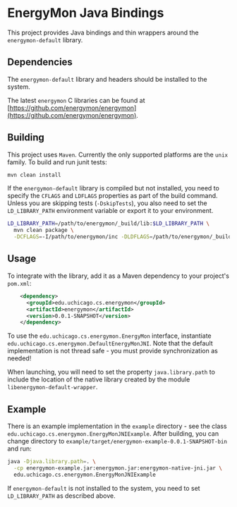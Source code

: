 # EnergyMon Java Bindings

This project provides Java bindings and thin wrappers around the `energymon-default` library.

## Dependencies

The `energymon-default` library and headers should be installed to the system.

The latest `energymon` C libraries can be found at
[https://github.com/energymon/energymon](https://github.com/energymon/energymon).

## Building

This project uses `Maven`.
Currently the only supported platforms are the `unix` family.
To build and run junit tests:

```sh
mvn clean install
```

If the `energymon-default` library is compiled but not installed, you need to specify the `CFLAGS` and `LDFLAGS` properties as part of the build command.
Unless you are skipping tests (`-DskipTests`), you also need to set the `LD_LIBRARY_PATH` environment variable or export it to your environment.

```sh
LD_LIBRARY_PATH=/path/to/energymon/_build/lib:$LD_LIBRARY_PATH \
  mvn clean package \
  -DCFLAGS=-I/path/to/energymon/inc -DLDFLAGS=/path/to/energymon/_build/lib
```

## Usage

To integrate with the library, add it as a Maven dependency to your project's `pom.xml`:

```xml
    <dependency>
      <groupId>edu.uchicago.cs.energymon</groupId>
      <artifactId>energymon</artifactId>
      <version>0.0.1-SNAPSHOT</version>
    </dependency>
```

To use the `edu.uchicago.cs.energymon.EnergyMon` interface, instantiate `edu.uchicago.cs.energymon.DefaultEnergyMonJNI`.
Note that the default implementation is not thread safe - you must provide synchronization as needed!

When launching, you will need to set the property `java.library.path` to include the location of the native library created by the module `libenergymon-default-wrapper`.

## Example

There is an example implementation in the `example` directory - see the class `edu.uchicago.cs.energymon.EnergyMonJNIExample`.
After building, you can change directory to `example/target/energymon-example-0.0.1-SNAPSHOT-bin` and run:

```sh
java -Djava.library.path=. \
  -cp energymon-example.jar:energymon.jar:energymon-native-jni.jar \
  edu.uchicago.cs.energymon.EnergyMonJNIExample
```

If `energymon-default` is not installed to the system, you need to set `LD_LIBRARY_PATH` as described above.
